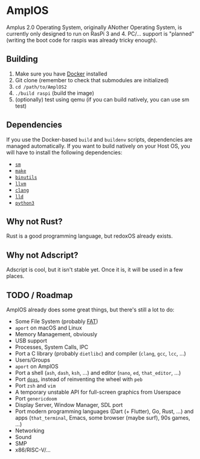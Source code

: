 # AmplOS
Amplus 2.0 Operating System, originally ANother Operating System, is currently
only designed to run on RasPi 3 and 4. PC/… support is "planned"
(writing the boot code for raspis was already tricky enough).

## Building
1. Make sure you have [Docker](https://www.docker.com) installed
2. Git clone (remember to check that submodules are initialized)
3. `cd /path/to/AmplOS2`
4. `./build raspi` (build the image)
6. (optionally) test using qemu (if you can build natively, you can use sm test)

## Dependencies
If you use the Docker-based `build` and `buildenv` scripts, dependencies are
managed automatically. If you want to build natively on your Host OS, you will
have to install the following dependencies:
* [`sm`](https://github.com/chrissxYT/tools)
* [`make`](https://www.gnu.org/software/make/)
* [`binutils`](https://www.gnu.org/software/binutils/)
* [`llvm`](https://llvm.org)
* [`clang`](https://clang.llvm.org)
* [`lld`](https://lld.llvm.org)
* [`python3`](https://www.python.org)

## Why not Rust?
Rust is a good programming language, but redoxOS already exists.

## Why not Adscript?
Adscript is cool, but it isn't stable yet. Once it is, it will be used in a few
places.

## TODO / Roadmap
AmplOS already does some great things, but there's still a lot to do:

* Some File System (probably [FAT](https://github.com/AmplOS2/ampfat))
* `aport` on macOS and Linux
* Memory Management, obviously
* USB support
* Processes, System Calls, IPC
* Port a C library (probably `dietlibc`) and
compiler (`clang`, `gcc`, `lcc`, ...)
* Users/Groups
* `aport` on AmplOS
* Port a shell (`ash`, `dash`, `ksh`, ...) and
editor (`nano`, `ed`, `that_editor`, ...)
* Port [`doas`](https://github.com/AmplOS2/doas), instead of reinventing the
wheel with `peb`
* Port `zsh` and `vim`
* A temporary unstable API for full-screen graphics from Userspace
* Port `genericdoom`
* Display Server, Window Manager, SDL port
* Port modern programming languages (Dart (+ Flutter), Go, Rust, ...) and
apps (`that_terminal`, Emacs, some browser (maybe surf), 90s games, ...)
* Networking
* Sound
* SMP
* x86/RISC-V/...

